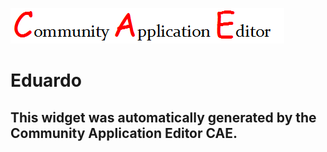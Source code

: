 ![CAE](https://github.com/patricia-cae/CAE-Deployment-Temp/blob/gh-pages/frontendComponent-144/img/logo.png)  

Eduardo
===================


This widget was automatically generated by the Community Application Editor CAE.  
---------------
